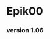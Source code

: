 # Epik00
### version 1.06

<!--
**Epik00/Epik00** is a ✨ _special_ ✨ repository because its `README.md` (this file) appears on your GitHub profile.
-->

